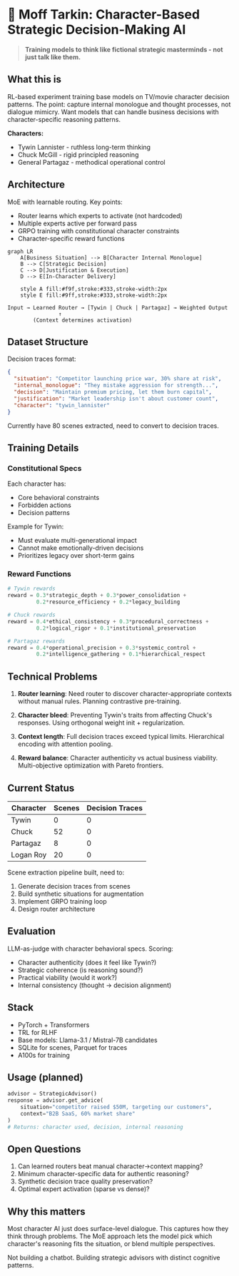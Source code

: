 # 🏰 Moff Tarkin: Character-Based Strategic Decision-Making AI

> **Training models to think like fictional strategic masterminds - not just talk like them.**

## What this is

RL-based experiment training base models on TV/movie character decision patterns. The point: capture internal monologue and thought processes, not dialogue mimicry. Want models that can handle business decisions with character-specific reasoning patterns.

**Characters:**
- Tywin Lannister - ruthless long-term thinking
- Chuck McGill - rigid principled reasoning
- General Partagaz - methodical operational control

## Architecture

MoE with learnable routing. Key points:
- Router learns which experts to activate (not hardcoded)
- Multiple experts active per forward pass
- GRPO training with constitutional character constraints
- Character-specific reward functions

```mermaid
graph LR
    A[Business Situation] --> B[Character Internal Monologue]
    B --> C[Strategic Decision]
    C --> D[Justification & Execution]
    D --> E[In-Character Delivery]

    style A fill:#f9f,stroke:#333,stroke-width:2px
    style E fill:#9ff,stroke:#333,stroke-width:2px
```

```
Input → Learned Router → [Tywin | Chuck | Partagaz] → Weighted Output
                ↑
        (Context determines activation)
```

## Dataset Structure

Decision traces format:
```json
{
  "situation": "Competitor launching price war, 30% share at risk",
  "internal_monologue": "They mistake aggression for strength...",
  "decision": "Maintain premium pricing, let them burn capital",
  "justification": "Market leadership isn't about customer count",
  "character": "tywin_lannister"
}
```

Currently have 80 scenes extracted, need to convert to decision traces.

## Training Details

### Constitutional Specs

Each character has:
- Core behavioral constraints
- Forbidden actions
- Decision patterns

Example for Tywin:
- Must evaluate multi-generational impact
- Cannot make emotionally-driven decisions
- Prioritizes legacy over short-term gains

### Reward Functions

```python
# Tywin rewards
reward = 0.3*strategic_depth + 0.3*power_consolidation +
         0.2*resource_efficiency + 0.2*legacy_building

# Chuck rewards
reward = 0.4*ethical_consistency + 0.3*procedural_correctness +
         0.2*logical_rigor + 0.1*institutional_preservation

# Partagaz rewards
reward = 0.4*operational_precision + 0.3*systemic_control +
         0.2*intelligence_gathering + 0.1*hierarchical_respect
```

## Technical Problems

1. **Router learning**: Need router to discover character-appropriate contexts without manual rules. Planning contrastive pre-training.

2. **Character bleed**: Preventing Tywin's traits from affecting Chuck's responses. Using orthogonal weight init + regularization.

3. **Context length**: Full decision traces exceed typical limits. Hierarchical encoding with attention pooling.

4. **Reward balance**: Character authenticity vs actual business viability. Multi-objective optimization with Pareto frontiers.

## Current Status

| Character | Scenes | Decision Traces |
|-----------|--------|-----------------|
| Tywin | 0 | 0 |
| Chuck | 52 | 0 |
| Partagaz | 8 | 0 |
| Logan Roy | 20 | 0 |

Scene extraction pipeline built, need to:
1. Generate decision traces from scenes
2. Build synthetic situations for augmentation
3. Implement GRPO training loop
4. Design router architecture

## Evaluation

LLM-as-judge with character behavioral specs. Scoring:
- Character authenticity (does it feel like Tywin?)
- Strategic coherence (is reasoning sound?)
- Practical viability (would it work?)
- Internal consistency (thought → decision alignment)

## Stack

- PyTorch + Transformers
- TRL for RLHF
- Base models: Llama-3.1 / Mistral-7B candidates
- SQLite for scenes, Parquet for traces
- A100s for training

## Usage (planned)

```python
advisor = StrategicAdvisor()
response = advisor.get_advice(
    situation="competitor raised $50M, targeting our customers",
    context="B2B SaaS, 60% market share"
)
# Returns: character used, decision, internal reasoning
```

## Open Questions

1. Can learned routers beat manual character→context mapping?
2. Minimum character-specific data for authentic reasoning?
3. Synthetic decision trace quality preservation?
4. Optimal expert activation (sparse vs dense)?

## Why this matters

Most character AI just does surface-level dialogue. This captures how they think through problems. The MoE approach lets the model pick which character's reasoning fits the situation, or blend multiple perspectives.

Not building a chatbot. Building strategic advisors with distinct cognitive patterns.